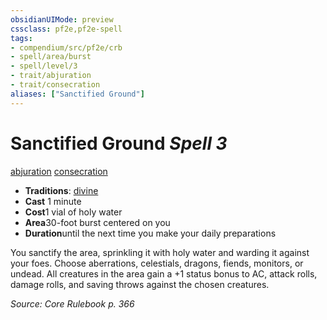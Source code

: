 ```yaml
---
obsidianUIMode: preview
cssclass: pf2e,pf2e-spell
tags:
- compendium/src/pf2e/crb
- spell/area/burst
- spell/level/3
- trait/abjuration
- trait/consecration
aliases: ["Sanctified Ground"]
---
```

# Sanctified Ground *Spell 3*   
[abjuration](/rules/traits/abjuration.md)  [consecration](/rules/traits/consecration.md)  

- **Traditions**: [divine](/rules/traits/divine.md)
- **Cast** 1 minute 
- **Cost**1 vial of holy water
- **Area**30-foot burst centered on you
- **Duration**until the next time you make your daily preparations

You sanctify the area, sprinkling it with holy water and warding it against your foes. Choose aberrations, celestials, dragons, fiends, monitors, or undead. All creatures in the area gain a +1 status bonus to AC, attack rolls, damage rolls, and saving throws against the chosen creatures.

*Source: Core Rulebook p. 366*